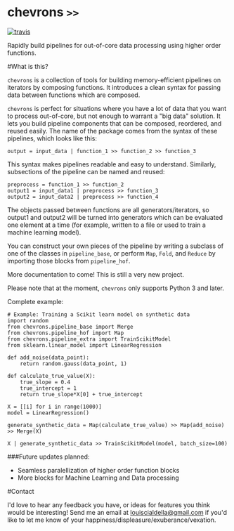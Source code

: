 # chevrons `>>`

[![travis](https://travis-ci.org/lmc2179/chevrons.svg?branch=master)](https://travis-ci.org/lmc2179/chevrons)



Rapidly build pipelines for out-of-core data processing using higher order functions.


#What is this?

`chevrons` is a collection of tools for building memory-efficient pipelines on iterators by composing functions. It introduces a clean syntax for passing data between functions which are composed.

`chevrons` is perfect for situations where you have a lot of data that you want to process out-of-core, but not enough to warrant a "big data" solution. It lets you build pipeline components that can be composed, reordered, and reused easily. The name of the package comes from the syntax of these pipelines, which looks like this:

```
output = input_data | function_1 >> function_2 >> function_3
```

This syntax makes pipelines readable and easy to understand. Similarly, subsections of the pipeline can be named and reused:

```
preprocess = function_1 >> function_2
output1 = input_data1 | preprocess >> function_3
output2 = input_data2 | preprocess >> function_4
```

The objects passed between functions are all generators/iterators, so output1 and output2 will be turned into generators which can be evaluated one element at a time (for example, written to a file or used to train a machine learning model).

You can construct your own pieces of the pipeline by writing a subclass of one of the classes in `pipeline_base`, or perform `Map`, `Fold`, and `Reduce` by importing those blocks from `pipeline_hof`.

More documentation to come! This is still a very new project.

Please note that at the moment, `chevrons` only supports Python 3 and later.

Complete example:
```
# Example: Training a Scikit learn model on synthetic data
import random
from chevrons.pipeline_base import Merge
from chevrons.pipeline_hof import Map
from chevrons.pipeline_extra import TrainScikitModel
from sklearn.linear_model import LinearRegression

def add_noise(data_point):
    return random.gauss(data_point, 1)

def calculate_true_value(X):
    true_slope = 0.4
    true_intercept = 1
    return true_slope*X[0] + true_intercept

X = [[i] for i in range(1000)]
model = LinearRegression()

generate_synthetic_data = Map(calculate_true_value) >> Map(add_noise) >> Merge(X)

X | generate_synthetic_data >> TrainScikitModel(model, batch_size=100)
```

###Future updates planned:
* Seamless paralellization of higher order function blocks
* More blocks for Machine Learning and Data processing

#Contact

I'd love to hear any feedback you have, or ideas for features you think would be interesting! Send me an email at louiscialdella@gmail.com if you'd like to let me know of your happiness/displeasure/exuberance/vexation.
